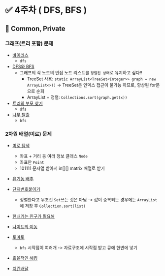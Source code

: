 # ✅ 4주차 ( DFS, BFS )

## 📝 Common, Private

### 그래프(트리 포함) 문제
- [바이러스](https://www.acmicpc.net/problem/2606)
  - `dfs`
- [DFS와 BFS](https://www.acmicpc.net/problem/1260)
  - 그래프의 각 노드의 인접 노드 리스트를 `정렬된 상태`로 유지하고 싶다!!
    - TreeSet  사용: `static ArrayList<TreeSet<Integer>> graph = new ArrayList<>()` -> TreeSet은 인덱스 접근이 불가능 하므로, 향상된 for문으로 순회
    - ArrayList + 정렬: `Collections.sort(graph.get(x))`
- [트리의 부모 찾기](https://www.acmicpc.net/problem/11725)
  - `dfs`
- [나무 탈출](https://www.acmicpc.net/problem/15900)
  - `bfs`

### 2차원 배열(미로) 문제
- [미로 탐색](https://www.acmicpc.net/problem/2178)
  - 좌표 + 거리 등 여러 정보 클래스 `Node` 
  - 좌표만 `Point`
  - 101111 문자열 받아서 in[][] matrix 배열로 받기
- [유기농 배추](https://www.acmicpc.net/problem/1012)
- [단지번호붙이기](https://www.acmicpc.net/problem/2667)
  - 정렬한다고 무조건 `Set`쓰는 것은 아님 -> 값이 중복되는 경우에는 `ArrayList`에 저장 후 `Collection.sort(list)`
- [헌내기는 친구가 필요해](https://www.acmicpc.net/problem/21736)
- [나이트의 이동](https://www.acmicpc.net/problem/7562)
- [토마토](https://www.acmicpc.net/problem/7576)
  - `bfs` 시작점이 여러개 -> 자료구조에 시작점 받고 큐에 한번에 넣기


- [효율적인 해킹](https://www.acmicpc.net/problem/1325)

- [치킨배달](https://www.acmicpc.net/problem/15686)
